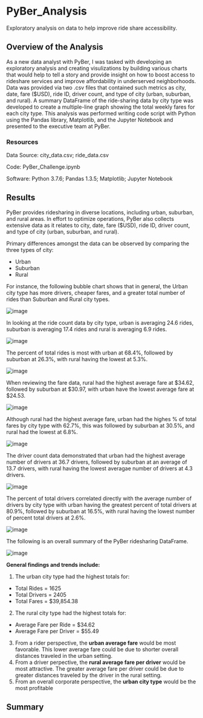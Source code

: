 # PyBer_Analysis
Exploratory analysis on data to help improve ride share accessibility.
## Overview of the Analysis
As a new data analyst with PyBer, I was tasked with developing an exploratory analysis and creating visulizations by building various charts that would help to tell a story and provide insight on how to boost access to rideshare services and improve affordability in underserved neighborhoods.  Data was provided via two .csv files that contained such metrics as city, date, fare ($USD), ride ID, driver count, and type of city (urban, suburban, and rural).  A summary DataFrame of the ride-sharing data by city type was developed to create a multiple-line graph showing the total weekly fares for each city type.  This analysis was performed writing code script with Python using the Pandas library, Matplotlib, and the Jupyter Notebook and presented to the executive team at PyBer.

### Resources
Data Source:  city_data.csv; ride_data.csv

Code:  PyBer_Challenge.ipynb

Software:  Python 3.7.6; Pandas 1.3.5; Matplotlib; Jupyter Notebook

## Results
PyBer provides ridesharing in diverse locations, including urban, suburban, and rural areas.  In effort to optimize operations, PyBer also collects extensive data as it relates to city, date, fare ($USD), ride ID, driver count, and type of city (urban, suburban, and rural).

Primary differences amongst the data can be observed by comparing the three types of city:
* Urban
* Suburban
* Rural

For instance, the following bubble chart shows that in general, the Urban city type has more drivers, cheaper fares, and a greater total number of rides than Suburban and Rural city types.

![image](https://user-images.githubusercontent.com/94148420/150706409-2d277b89-6b09-42a3-a9fb-e64686e52e1f.png)

In looking at the ride count data by city type, urban is averaging 24.6 rides, suburban is averaging 17.4 rides and rural is averaging 6.9 rides.

![image](https://user-images.githubusercontent.com/94148420/150706881-52e80faf-99ba-4f32-985e-7e2d75571f9c.png)

The percent of total rides is most with urban at 68.4%, followed by suburban at 26.3%, with rural having the lowest at 5.3%.

![image](https://user-images.githubusercontent.com/94148420/150707036-ec888a54-9af3-49e4-bd8e-f3cf16de1c9c.png)

When reviewing the fare data, rural had the highest average fare at $34.62, followed by suburban at $30.97, with urban have the lowest average fare at $24.53.

![image](https://user-images.githubusercontent.com/94148420/150707302-78034d46-cfb6-44de-958f-2b352d35b011.png)

Although rural had the highest average fare, urban had the highes % of total fares by city type with 62.7%, this was followed by suburban at 30.5%, and rural had the lowest at 6.8%.

![image](https://user-images.githubusercontent.com/94148420/150707398-0c9e8fcc-c621-4e46-85f8-f693653d2db9.png)

The driver count data demonstrated that urban had the highest average number of drivers at 36.7 drivers, followed by suburban at an average of 13.7 drivers, with rural having the lowest averagae number of drivers at 4.3 drivers.

![image](https://user-images.githubusercontent.com/94148420/150707886-e3a1af00-9263-4cfe-aa09-f10afba6c0d7.png)

The percent of total drivers correlated directly with the average number of drivers by city type with urban having the greatest percent of total drivers at 80.9%, followed by suburban at 16.5%, with rural having the lowest number of percent total drivers at 2.6%.

![image](https://user-images.githubusercontent.com/94148420/150708086-9a0656dc-3375-482f-92cd-7f42e99aed07.png)

The following is an overall summary of the PyBer ridesharing DataFrame.

![image](https://user-images.githubusercontent.com/94148420/150708816-b2f17fd2-10aa-49bb-acd2-a2f566514fa5.png)

**General findings and trends include:**

1. The urban city type had the highest totals for:
  * Total Rides = 1625
  * Total Drivers = 2405
  * Total Fares = $39,854.38

2. The rural city type had the highest totals for:
  * Average Fare per Ride = $34.62
  * Average Fare per Driver = $55.49

3. From a rider perspective, the **urban average fare** would be most favorable.  This lower average fare could be due to shorter overall distances traveled in the urban setting.
4. From a driver perpective, the **rural average fare per driver** would be most attractive.  The greater average fare per driver could be due to greater distances traveled by the driver in the rural setting.
5. From an overall corporate perspective, the **urban city type** would be the most profitable 





## Summary

